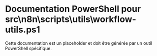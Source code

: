 # Documentation PowerShell pour src\n8n\scripts\utils\workflow-utils.ps1

Cette documentation est un placeholder et doit être générée par un outil PowerShell spécifique.

